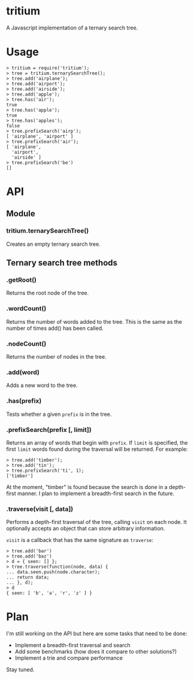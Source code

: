 # tritium

A Javascript implementation of a ternary search tree.

# Usage

    > tritium = require('tritium');
    > tree = tritium.ternarySearchTree();
    > tree.add('airplane');
    > tree.add('airport');
    > tree.add('airside');
    > tree.add('apple');
    > tree.has('air');
    true
    > tree.has('apple');
    true
    > tree.has('apples');
    false
    > tree.prefixSearch('airp');
    [ 'airplane', 'airport' ]
    > tree.prefixSearch('air');
    [ 'airplane',
      'airport',
      'airside' ]
    > tree.prefixSearch('be')
    []

# API

## Module

### tritium.ternarySearchTree()

Creates an empty ternary search tree.

## Ternary search tree methods

### .getRoot()

Returns the root node of the tree.

### .wordCount()

Returns the number of words added to the tree. This is the same as the
number of times add() has been called.

### .nodeCount()

Returns the number of nodes in the tree.

### .add(word)

Adds a new word to the tree.

### .has(prefix)

Tests whether a given `prefix` is in the tree.

### .prefixSearch(prefix [, limit])

Returns an array of words that begin with `prefix`. If `limit` is
specified, the first `limit` words found during the traversal will be
returned. For example:

    > tree.add('timber');
    > tree.add('tin');
    > tree.prefixSearch('ti', 1);
    ['timber']

At the moment, "timber" is found because the search is done in a
depth-first manner. I plan to implement a breadth-first search in the
future.

### .traverse(visit [, data])

Performs a depth-first traversal of the tree, calling `visit` on each
node. It optionally accepts an object that can store arbitrary
information.

`visit` is a callback that has the same signature as `traverse`:

    > tree.add('bar')
    > tree.add('baz')
    > d = { seen: [] };
    > tree.traverse(function(node, data) {
    ... data.seen.push(node.character);
    ... return data;
    ... }, d);
    > d
    { seen: [ 'b', 'a', 'r', 'z' ] }

# Plan

I'm still working on the API but here are some tasks that need to be done:

* Implement a breadth-first traversal and search
* Add some benchmarks (how does it compare to other solutions?)
* Implement a trie and compare performance

Stay tuned.
